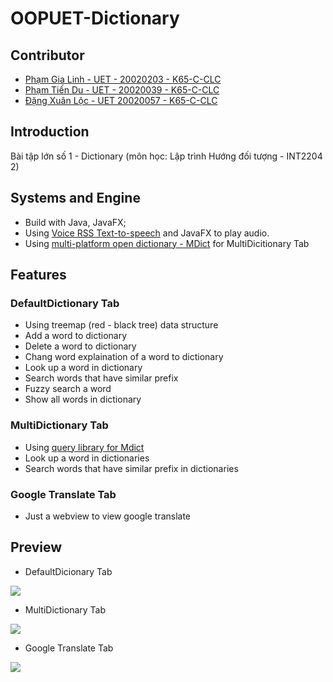 # OOPUET-Dictionary

## Contributor
- [Phạm Gia Linh - UET - 20020203 - K65-C-CLC](https://github.com/phamgialinhlx)
- [Phạm Tiến Du - UET - 20020039 - K65-C-CLC](https://github.com/dupham2206)
- [Đặng Xuân Lộc - UET 20020057 - K65-C-CLC](https://github.com/DXL64)

## Introduction
Bài tập lớn số 1 - Dictionary (môn học: Lập trình Hướng đối tượng - INT2204 2)

## Systems and Engine

- Build with Java, JavaFX;
- Using [Voice RSS Text-to-speech](http://www.voicerss.org/api/) and JavaFX to play audio.
- Using [multi-platform open dictionary - MDict](https://github.com/csarron/mdict-analysis/blob/master/README.md) for MultiDicitionary Tab 

## Features

### DefaultDictionary Tab

- Using treemap (red - black tree) data structure
- Add a word to dictionary
- Delete a word to dictionary
- Chang word explaination of a word to dictionary
- Look up a word in dictionary
- Search words that have similar prefix
- Fuzzy search a word
- Show all words in dictionary

### MultiDictionary Tab

- Using [query library for Mdict](https://github.com/phamgialinhlx/mdict-java)
- Look up a word in dictionaries
- Search words that have similar prefix in dictionaries

### Google Translate Tab

- Just a webview to view google translate

## Preview

- DefaultDicionary Tab 

<img src="https://github.com/phamgialinhlx/oopuet-dictionary/blob/main/screenshots/DefaultDictionary.png">

- MultiDictionary Tab

<img src="https://github.com/phamgialinhlx/oopuet-dictionary/blob/main/screenshots/MultiDictionary.png">

- Google Translate Tab

<img src="https://github.com/phamgialinhlx/oopuet-dictionary/blob/main/screenshots/GoogleTranslate.png">
